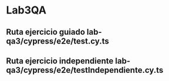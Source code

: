 # Lab3QA
## Ruta ejercicio guiado lab-qa3/cypress/e2e/test.cy.ts
## Ruta ejercicio independiente lab-qa3/cypress/e2e/testIndependiente.cy.ts
